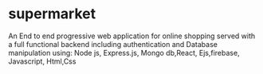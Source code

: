 # supermarket
An End to end progressive web application for online shopping served with a full functional backend including authentication and Database manipulation
using: Node js, Express.js, Mongo db,React, Ejs,firebase, Javascript,
Html,Css
